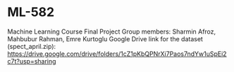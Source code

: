 # ML-582
Machine Learning Course Final Project
Group members: Sharmin Afroz, Mahbubur Rahman, Emre Kurtoglu
Google Drive link for the dataset (spect_april.zip): https://drive.google.com/drive/folders/1cZ1pKbQPNrXi7Paos7ndYw1uSpEi2c7t?usp=sharing

